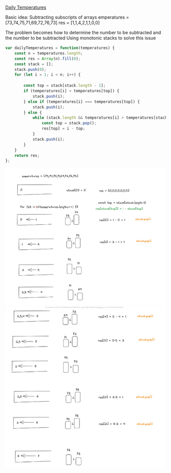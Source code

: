 <a href="https://leetcode.com/problems/daily-temperatures/">Daily Temperatures</a>

Basic idea: Subtracting subscripts of arrays
emperatures = [73,74,75,71,69,72,76,73]
res = [1,1,4,2,1,1,0,0]

The problem becomes how to determine the number to be subtracted and the number to be subtracted
Using monotonic stacks to solve this issue
``` js
var dailyTemperatures = function(temperatures) {
    const n = temperatures.length;
    const res = Array(n).fill(0);
    const stack = [];  
    stack.push(0);
    for (let i = 1; i < n; i++) {
    
        const top = stack[stack.length - 1];
        if (temperatures[i] < temperatures[top]) {
            stack.push(i);
        } else if (temperatures[i] === temperatures[top]) {
            stack.push(i);
        } else {
            while (stack.length && temperatures[i] > temperatures[stack[stack.length - 1]]) {
                const top = stack.pop();
                res[top] = i - top;
            }
            stack.push(i);
        }
    }
    return res;
};
```

<img src='./img/4fbaa544eebe3f485bd43aaa3c93cca.png'></img>
<img src='./img/6a23e046b52d4c5fbb3c78034f7d765.png'></img>